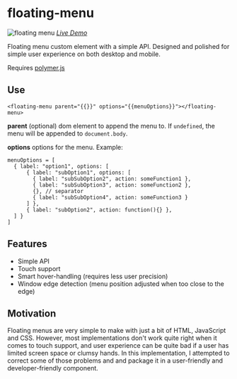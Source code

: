 floating-menu
=============
![floating menu](https://raw.github.com/arodic/floating-menu/doc/floating-menu-screen-capture.gif)
*[Live Demo](http://aleksandarrodic.com/floating-menu/)*

Floating menu custom element with a simple API. Designed and polished for simple user experience on both desktop and mobile.

Requires [polymer.js](http://www.polymer-project.org/)

Use
---
```<floating-menu parent="{{}}" options="{{menuOptions}}"></floating-menu>```

**parent** (optional) dom element to append the menu to. If `undefined`, the menu will be appended to `document.body`.

**options** options for the menu. Example:

```
menuOptions = [
  { label: "option1", options: [
      { label: "subOption1", options: [
        { label: "subSubOption2", action: someFunction1 },
        { label: "subSubOption3", action: someFunction2 },
        {}, // separator
        { label: "subSubOption4", action: someFunction3 }
      ] },
      { label: "subOption2", action: function(){} },
  ] }
]
```

Features
--------
- Simple API
- Touch support
- Smart hover-handling (requires less user precision)
- Window edge detection (menu position adjusted when too close to the edge)

Motivation
----------
Floating menus are very simple to make with just a bit of HTML, JavaScript and CSS. However, most implementations don't work quite right when it comes to touch support, and user experience can be quite bad if a user has limited screen space or clumsy hands. In this implementation, I attempted to correct some of those problems and and package it in a user-friendly and developer-friendly component.